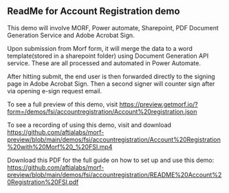## ReadMe for Account Registration demo

This demo will involve MORF, Power automate, Sharepoint, PDF Document Generation Service and Adobe Acrobat Sign.

Upon submission from Morf form, it will merge the data to a word template(stored in a sharepoint folder) using Document Generation API service. These are all processed and automated in Power Automate. 

After hitting submit, the end user is then forwarded directly to the signing page in Adobe Acrobat Sign. Then a second signer will counter sign after via opening e-sign request email. 

To see a full preview of this demo, visit https://preview.getmorf.io/?form=/demos/fsi/accountregistration/Account%20registration.json

To see a recording of using this demo, visit and download https://github.com/aftialabs/morf-preview/blob/main/demos/fsi/accountregistration/Account%20Registration%20with%20Morf%20_%20FSI.mp4

Download this PDF for the full guide on how to set up and use this demo: https://github.com/aftialabs/morf-preview/blob/main/demos/fsi/accountregistration/README%20Account%20Registration%20FSI.pdf
